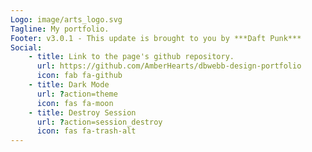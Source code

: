 ```yaml
---
Logo: image/arts_logo.svg
Tagline: My portfolio.
Footer: v3.0.1 - This update is brought to you by ***Daft Punk***
Social:
    - title: Link to the page's github repository.
      url: https://github.com/AmberHearts/dbwebb-design-portfolio
      icon: fab fa-github
    - title: Dark Mode
      url: ?action=theme
      icon: fas fa-moon
    - title: Destroy Session
      url: ?action=session_destroy
      icon: fas fa-trash-alt
---
```

